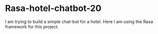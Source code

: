 # Rasa-hotel-chatbot-20
I am trying to build a simple chat-bot for a hotel. Here I am using the Rasa framework for this project.
